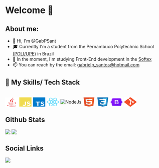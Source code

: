 # Welcome 🧐

## About me:
<!--
  ![status de GaPSant no Github](https://github-readme-stats.vercel.app/api?username=GabPSant&show_icons=true)
  [![Cartão ReadME](https://github-readme-stats.vercel.app/api/pin/?username=GabPSant&repo=public-GabPSant)](https://github.com/anuraghazra/github-readme-stats)

  [![Top Linguagens](https://github-readme-stats.vercel.app/api/top-langs/?username=GabPSant)](https://github.com/GabPSant?tab=repositories)
-->
- 👋 Hi, I'm @GabPSant
- 🎓 Currently I'm a student from the Pernambuco Polytechnic School [(POLI/UPE)](https://www.instagram.com/poli_upe/) in Brazil
- 🌱 In the moment, I'm studying Front-End development in the [Softex](https://github.com/GabPSant/Softex)
- 📫 You can reach by the email: gabrielp_santos@hotmail.com

## 💾 My Skills/ Tech Stack

<div style="display: inline_block"><br>
  <img align="center" alt="Java" height="30" width="40" src="https://raw.githubusercontent.com/devicons/devicon/master/icons/java/java-plain.svg">
  <img align="center" alt="Js" height="30" width="40" src="https://raw.githubusercontent.com/devicons/devicon/master/icons/javascript/javascript-plain.svg">
  <img align="center" alt="Typescript" height="30" width="40" src='https://raw.githubusercontent.com/devicons/devicon/master/icons/typescript/typescript-original.svg'>
  <img align="center" alt="React" height="30" width="40" src='https://raw.githubusercontent.com/devicons/devicon/master/icons/react/react-original.svg'>
  <img align="center" alt="NodeJs" height="30" width="40" src='https://cdn.jsdelivr.net/gh/devicons/devicon/icons/nodejs/nodejs-original.svg'>
  <img align="center" alt="HTML" height="30" width="40" src="https://raw.githubusercontent.com/devicons/devicon/master/icons/html5/html5-original.svg">
  <img align="center" alt="CSS" height="30" width="40" src="https://raw.githubusercontent.com/devicons/devicon/master/icons/css3/css3-original.svg">
  <img align="center" alt="Bootstrap" height="30" width="40" src='https://raw.githubusercontent.com/devicons/devicon/master/icons/bootstrap/bootstrap-original.svg'>
  <img align="center" alt="Git" height="30" width="40" src='https://raw.githubusercontent.com/devicons/devicon/master/icons/git/git-original.svg'>

 
</div>

## Github Stats

<div>
  <picture width=50%>
    <source 
      srcset="https://github-readme-stats.vercel.app/api?username=GabPSant&show_icons=true&theme=tokyonight"
      media="(preferes-color-scheme: tokyonight)"
      >
    <img height="200px" src="https://github-readme-stats.vercel.app/api?username=GabPSant&show_icons=true&theme=tokyonight&hide_rank=true&&locale=pt-br">
  </picture>
  <picture width=40%>
    <source
      srcset="https://github-readme-stats.vercel.app/api/top-langs/?username=GabPSant&theme=dracula"
      media="(preferes-color-scheme: dracula)"
      >
    <img height="200px" src="https://github-readme-stats.vercel.app/api/top-langs/?username=GabPSant&show_icons=true&theme=dracula&layout=donut&hide_border=true">
  </picture>
</div>

## Social Links

<a href="https://www.linkedin.com/in/gabriel-p-santos-524886255/" target="_blank"><img src="https://img.shields.io/badge/-LinkedIn-%230077B5?style=for-the-badge&logo=linkedin&logoColor=white" target="_blank"></a>
